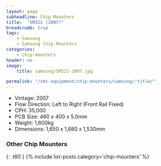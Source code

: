 ```yaml
---
layout: page
subheadline: Chip Mounters
title:  "SM321 (2007)"
breadcrumb: true
tags:
    - Samsung
    - Samsung Chip Mounters
categories:
    - chip-mounters
header: no
image:
    title: samsung/SM321-2007.jpg

permalink: "/smt-equipment/chip-mounters/samsung/:title/"
---
```


- Vintage: 2007
- Flow Direction: Left to Right (Front Rail Fixed)
- CPH: 35,000
- PCB Size: 460 x 400 x 5.0mm
- Weight: 1,600kg
- Dimensions: 1,650 x 1,680 x 1,530mm

### Other Chip Mounters ###
{: .t60 }
{% include list-posts category='chip-mounters' %}
